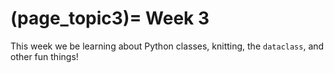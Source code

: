 (page_topic3)=
Week 3
=======================

This week we be learning about Python classes, knitting, the `dataclass`, and other fun things!